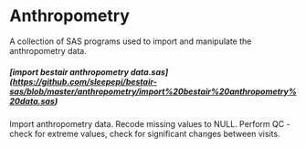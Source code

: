 Anthropometry
======
A collection of SAS programs used to import and manipulate the anthropometry data.


##### [import bestair anthropometry data.sas] (https://github.com/sleepepi/bestair-sas/blob/master/anthropometry/import%20bestair%20anthropometry%20data.sas)
Import anthropometry data. Recode missing values to NULL. Perform QC - check for extreme values, check for significant changes between visits.

